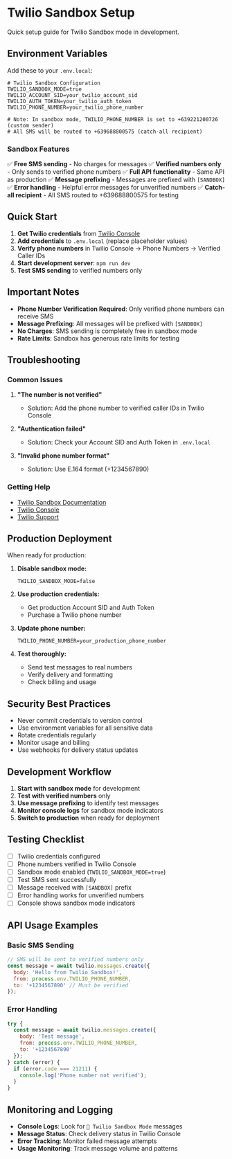 # Twilio Sandbox Setup

Quick setup guide for Twilio Sandbox mode in development.

## Environment Variables

Add these to your `.env.local`:

```env
# Twilio Sandbox Configuration
TWILIO_SANDBOX_MODE=true
TWILIO_ACCOUNT_SID=your_twilio_account_sid
TWILIO_AUTH_TOKEN=your_twilio_auth_token
TWILIO_PHONE_NUMBER=your_twilio_phone_number

# Note: In sandbox mode, TWILIO_PHONE_NUMBER is set to +639221200726 (custom sender)
# All SMS will be routed to +639688800575 (catch-all recipient)
```

### Sandbox Features

✅ **Free SMS sending** - No charges for messages
✅ **Verified numbers only** - Only sends to verified phone numbers
✅ **Full API functionality** - Same API as production
✅ **Message prefixing** - Messages are prefixed with `[SANDBOX]`
✅ **Error handling** - Helpful error messages for unverified numbers
✅ **Catch-all recipient** - All SMS routed to +639688800575 for testing

## Quick Start

1. **Get Twilio credentials** from [Twilio Console](https://console.twilio.com/)
2. **Add credentials** to `.env.local` (replace placeholder values)
3. **Verify phone numbers** in Twilio Console → Phone Numbers → Verified Caller IDs
4. **Start development server**: `npm run dev`
5. **Test SMS sending** to verified numbers only

## Important Notes

- **Phone Number Verification Required**: Only verified phone numbers can receive SMS
- **Message Prefixing**: All messages will be prefixed with `[SANDBOX]`
- **No Charges**: SMS sending is completely free in sandbox mode
- **Rate Limits**: Sandbox has generous rate limits for testing

## Troubleshooting

### Common Issues

1. **"The number is not verified"**
   - Solution: Add the phone number to verified caller IDs in Twilio Console

2. **"Authentication failed"**
   - Solution: Check your Account SID and Auth Token in `.env.local`

3. **"Invalid phone number format"**
   - Solution: Use E.164 format (+1234567890)

### Getting Help

- [Twilio Sandbox Documentation](https://www.twilio.com/docs/verify/sandbox)
- [Twilio Console](https://console.twilio.com/)
- [Twilio Support](https://support.twilio.com/)

## Production Deployment

When ready for production:

1. **Disable sandbox mode:**
   ```env
   TWILIO_SANDBOX_MODE=false
   ```

2. **Use production credentials:**
   - Get production Account SID and Auth Token
   - Purchase a Twilio phone number

3. **Update phone number:**
   ```env
   TWILIO_PHONE_NUMBER=your_production_phone_number
   ```

4. **Test thoroughly:**
   - Send test messages to real numbers
   - Verify delivery and formatting
   - Check billing and usage

## Security Best Practices

- Never commit credentials to version control
- Use environment variables for all sensitive data
- Rotate credentials regularly
- Monitor usage and billing
- Use webhooks for delivery status updates

## Development Workflow

1. **Start with sandbox mode** for development
2. **Test with verified numbers** only
3. **Use message prefixing** to identify test messages
4. **Monitor console logs** for sandbox mode indicators
5. **Switch to production** when ready for deployment

## Testing Checklist

- [ ] Twilio credentials configured
- [ ] Phone numbers verified in Twilio Console
- [ ] Sandbox mode enabled (`TWILIO_SANDBOX_MODE=true`)
- [ ] Test SMS sent successfully
- [ ] Message received with `[SANDBOX]` prefix
- [ ] Error handling works for unverified numbers
- [ ] Console shows sandbox mode indicators

## API Usage Examples

### Basic SMS Sending
```javascript
// SMS will be sent to verified numbers only
const message = await twilio.messages.create({
  body: 'Hello from Twilio Sandbox!',
  from: process.env.TWILIO_PHONE_NUMBER,
  to: '+1234567890' // Must be verified
});
```

### Error Handling
```javascript
try {
  const message = await twilio.messages.create({
    body: 'Test message',
    from: process.env.TWILIO_PHONE_NUMBER,
    to: '+1234567890'
  });
} catch (error) {
  if (error.code === 21211) {
    console.log('Phone number not verified');
  }
}
```

## Monitoring and Logging

- **Console Logs**: Look for `🧪 Twilio Sandbox Mode` messages
- **Message Status**: Check delivery status in Twilio Console
- **Error Tracking**: Monitor failed message attempts
- **Usage Monitoring**: Track message volume and patterns
